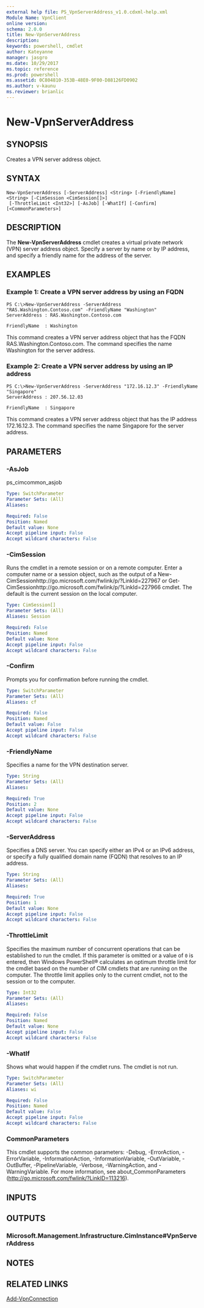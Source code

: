 ```yaml
---
external help file: PS_VpnServerAddress_v1.0.cdxml-help.xml
Module Name: VpnClient
online version: 
schema: 2.0.0
title: New-VpnServerAddress
description: 
keywords: powershell, cmdlet
author: Kateyanne
manager: jasgro
ms.date: 10/29/2017
ms.topic: reference
ms.prod: powershell
ms.assetid: 0C804810-353B-48E0-9F00-D88126FD0902
ms.author: v-kaunu
ms.reviewer: brianlic
---
```


# New-VpnServerAddress

## SYNOPSIS
Creates a VPN server address object.

## SYNTAX

```
New-VpnServerAddress [-ServerAddress] <String> [-FriendlyName] <String> [-CimSession <CimSession[]>]
 [-ThrottleLimit <Int32>] [-AsJob] [-WhatIf] [-Confirm] [<CommonParameters>]
```

## DESCRIPTION
The **New-VpnServerAddress** cmdlet creates a virtual private network (VPN) server address object.
Specify a server by name or by IP address, and specify a friendly name for the address of the server.

## EXAMPLES

### Example 1: Create a VPN server address by using an FQDN
```
PS C:\>New-VpnServerAddress -ServerAddress "RAS.Washington.Contoso.com" -FriendlyName "Washington"
ServerAddress : RAS.Washington.Contoso.com 

FriendlyName  : Washington
```

This command creates a VPN server address object that has the FQDN RAS.Washington.Contoso.com.
The command specifies the name Washington for the server address.

### Example 2: Create a VPN server address by using an IP address
```
PS C:\>New-VpnServerAddress -ServerAddress "172.16.12.3" -FriendlyName "Singapore"
ServerAddress : 207.56.12.03

FriendlyName  : Singapore
```

This command creates a VPN server address object that has the IP address 172.16.12.3.
The command specifies the name Singapore for the server address.

## PARAMETERS

### -AsJob
ps_cimcommon_asjob

```yaml
Type: SwitchParameter
Parameter Sets: (All)
Aliases: 

Required: False
Position: Named
Default value: None
Accept pipeline input: False
Accept wildcard characters: False
```

### -CimSession
Runs the cmdlet in a remote session or on a remote computer.
Enter a computer name or a session object, such as the output of a New-CimSessionhttp://go.microsoft.com/fwlink/p/?LinkId=227967 or Get-CimSessionhttp://go.microsoft.com/fwlink/p/?LinkId=227966 cmdlet.
The default is the current session on the local computer.

```yaml
Type: CimSession[]
Parameter Sets: (All)
Aliases: Session

Required: False
Position: Named
Default value: None
Accept pipeline input: False
Accept wildcard characters: False
```

### -Confirm
Prompts you for confirmation before running the cmdlet.

```yaml
Type: SwitchParameter
Parameter Sets: (All)
Aliases: cf

Required: False
Position: Named
Default value: False
Accept pipeline input: False
Accept wildcard characters: False
```

### -FriendlyName
Specifies a name for the VPN destination server.

```yaml
Type: String
Parameter Sets: (All)
Aliases: 

Required: True
Position: 2
Default value: None
Accept pipeline input: False
Accept wildcard characters: False
```

### -ServerAddress
Specifies a DNS server.
You can specify either an IPv4 or an IPv6 address, or specify a fully qualified domain name (FQDN) that resolves to an IP address.

```yaml
Type: String
Parameter Sets: (All)
Aliases: 

Required: True
Position: 1
Default value: None
Accept pipeline input: False
Accept wildcard characters: False
```

### -ThrottleLimit
Specifies the maximum number of concurrent operations that can be established to run the cmdlet.
If this parameter is omitted or a value of `0` is entered, then Windows PowerShell® calculates an optimum throttle limit for the cmdlet based on the number of CIM cmdlets that are running on the computer.
The throttle limit applies only to the current cmdlet, not to the session or to the computer.

```yaml
Type: Int32
Parameter Sets: (All)
Aliases: 

Required: False
Position: Named
Default value: None
Accept pipeline input: False
Accept wildcard characters: False
```

### -WhatIf
Shows what would happen if the cmdlet runs.
The cmdlet is not run.

```yaml
Type: SwitchParameter
Parameter Sets: (All)
Aliases: wi

Required: False
Position: Named
Default value: False
Accept pipeline input: False
Accept wildcard characters: False
```

### CommonParameters
This cmdlet supports the common parameters: -Debug, -ErrorAction, -ErrorVariable, -InformationAction, -InformationVariable, -OutVariable, -OutBuffer, -PipelineVariable, -Verbose, -WarningAction, and -WarningVariable. For more information, see about_CommonParameters (http://go.microsoft.com/fwlink/?LinkID=113216).

## INPUTS

## OUTPUTS

### Microsoft.Management.Infrastructure.CimInstance#VpnServerAddress

## NOTES

## RELATED LINKS

[Add-VpnConnection](./Add-VpnConnection.md)

